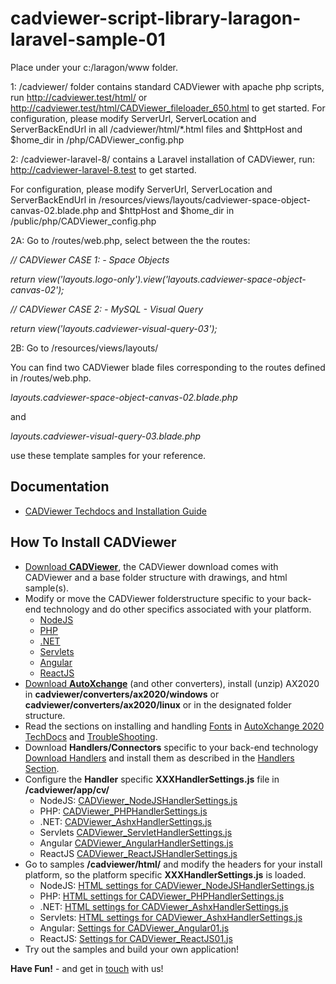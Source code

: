 # cadviewer-script-library-laragon-laravel-sample-01

Place under your c:/laragon/www folder.   

1: /cadviewer/ folder contains standard CADViewer with apache php scripts, run http://cadviewer.test/html/ or http://cadviewer.test/html/CADViewer_fileloader_650.html to get started.
For configuration, please modify ServerUrl, ServerLocation and ServerBackEndUrl in all /cadviewer/html/*.html files and $httpHost and $home_dir in  /php/CADViewer_config.php 


2: /cadviewer-laravel-8/ contains a Laravel installation of CADViewer, run: http://cadviewer-laravel-8.test to get started.  

For configuration, please modify ServerUrl, ServerLocation and ServerBackEndUrl in /resources/views/layouts/cadviewer-space-object-canvas-02.blade.php and $httpHost and $home_dir in  /public/php/CADViewer_config.php 


2A: Go to /routes/web.php,  select between the the routes: 



*// CADViewer CASE 1: - Space Objects*

*return view('layouts.logo-only').view('layouts.cadviewer-space-object-canvas-02');*
	

*// CADViewer CASE 2: - MySQL - Visual Query*

*return view('layouts.cadviewer-visual-query-03');*



2B: Go to /resources/views/layouts/  

You can find two CADViewer blade files corresponding to the routes defined in /routes/web.php. 


*layouts.cadviewer-space-object-canvas-02.blade.php*

and

*layouts.cadviewer-visual-query-03.blade.php*

use these template samples for your reference. 





## Documentation 

-   [CADViewer Techdocs and Installation Guide](https://cadviewer.com/cadviewertechdocs/download)


## How To Install CADViewer 

* [Download **CADViewer**](/alldownloads/cadviewer), the CADViewer download comes with CADViewer and a base folder structure with drawings, and html sample(s).
* Modify or move the CADViewer folderstructure specific to your back-end technology and do other specifics associated with your platform.
	* [NodeJS](https://cadviewer.com/cadviewertechdocs/handlers/nodejs/)
	* [PHP](https://cadviewer.com/cadviewertechdocs/handlers/php/)
	* [.NET](https://cadviewer.com/cadviewertechdocs/handlers/asp.net/)
	* [Servlets](https://cadviewer.com/cadviewertechdocs/handlers/servlets/)
	* [Angular](https://cadviewer.com/cadviewertechdocs/handlers/angular/)
	* [ReactJS](https://cadviewer.com/cadviewertechdocs/handlers/reactjs/)
* [Download **AutoXchange**](/alldownloads/autoxchange) (and other converters), install (unzip) AX2020 in **cadviewer/converters/ax2020/windows** or **cadviewer/converters/ax2020/linux** or in the designated folder structure.
* Read the sections on installing and handling [Fonts](https://tailormade.com/ax2020techdocs/installation/fonts/) in [AutoXchange 2020 TechDocs](https://tailormade.com/ax2020techdocs/) and [TroubleShooting](https://tailormade.com/ax2020techdocs/troubleshooting/).
* Download **Handlers/Connectors** specific to your back-end technology [Download Handlers](/alldownloads/handlers/) and install them as described in the [Handlers Section](https://cadviewer.com/cadviewertechdocs/handlers).
* Configure the **Handler** specific **XXXHandlerSettings.js** file in **/cadviewer/app/cv/**
	* NodeJS: [CADViewer_NodeJSHandlerSettings.js](/cadviewertechdocs/handlers/nodejs#windows---handler-settings-js-file)
	* PHP: [CADViewer_PHPHandlerSettings.js](/cadviewertechdocs/handlers/php#windows---handler-settings-js-file)
	* .NET: [CADViewer_AshxHandlerSettings.js](/cadviewertechdocs/handlers/asp.net#handler-settings-js-file)
	* Servlets [CADViewer_ServletHandlerSettings.js](https://cadviewer.com/cadviewertechdocs/handlers/servlets#handler-settings-js-file)
	* Angular [CADViewer_AngularHandlerSettings.js](https://cadviewer.com/cadviewertechdocs/handlers/angular#update-cadviewer_nodejshandlersettings-js)
	* ReactJS [CADViewer_ReactJSHandlerSettings.js](https://cadviewer.com/cadviewertechdocs/handlers/reactjs#update-cadviewer_reactjshandlersettings-js)
* Go to samples **/cadviewer/html/** and modify the headers for your install platform, so the platform specific **XXXHandlerSettings.js** is loaded.
	* NodeJS: [HTML settings for CADViewer_NodeJSHandlerSettings.js](/cadviewertechdocs/handlers/nodejs#windows---html)
	* PHP: [HTML settings for CADViewer_PHPHandlerSettings.js](/cadviewertechdocs/handlers/php#windows---html)
	* .NET: [HTML settings for CADViewer_AshxHandlerSettings.js](/cadviewertechdocs/handlers/asp.net#html)
	* Servlets: [HTML settings for CADViewer_AshxHandlerSettings.js](/cadviewertechdocs/handlers/servlets#html)
	* Angular: [Settings for CADViewer_Angular01.js](https://cadviewer.com/cadviewertechdocs/handlers/angular#cadviewer_angular01.js---source-code)
	* ReactJS: [Settings for CADViewer_ReactJS01.js](https://cadviewer.com/cadviewertechdocs/handlers/reactjs#cadviewer_reactjs01.js---source-code)
* Try out the samples and build your own application!
 
**Have Fun!**  - and get in [touch](mailto:developer@tailormade.com)  with us!
